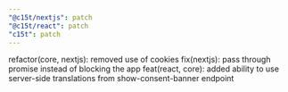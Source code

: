 ```yaml
---
"@c15t/nextjs": patch
"@c15t/react": patch
"c15t": patch
---
```


refactor(core, nextjs): removed use of cookies
fix(nextjs): pass through promise instead of blocking the app
feat(react, core): added ability to use server-side translations from show-consent-banner endpoint
